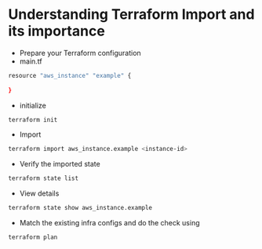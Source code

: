 # Understanding Terraform Import and its importance 
- Prepare your Terraform configuration
- main.tf
```bash
resource "aws_instance" "example" {
  
}
```
- initialize
```bash
terraform init
```
- Import
```bash
terraform import aws_instance.example <instance-id>
```
- Verify the imported state
```bash
terraform state list
```
- View details
```bash
terraform state show aws_instance.example
```

- Match the existing infra configs and do the check using
```bash
terraform plan
```



